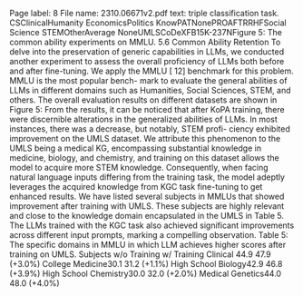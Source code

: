Page label: 8
File name: 2310.06671v2.pdf
text:
triple classification task.
CSClinicalHumanity
EconomicsPolitics
KnowPATNonePROAFTRRHFSocial Science
STEMOtherAverage
NoneUMLSCoDeXFB15K-237NFigure 5: The common ability experiments on MMLU.
5.6 Common Ability Retention
To delve into the preservation of generic capabilities in LLMs, we
conducted another experiment to assess the overall proficiency of
LLMs both before and after fine-tuning. We apply the MMLU [ 12]
benchmark for this problem. MMLU is the most popular bench-
mark to evaluate the general abilities of LLMs in different domains
such as Humanities, Social Sciences, STEM, and others. The overall
evaluation results on different datasets are shown in Figure 5:
From the results, it can be noticed that after KoPA training, there
were discernible alterations in the generalized abilities of LLMs.
In most instances, there was a decrease, but notably, STEM profi-
ciency exhibited improvement on the UMLS dataset. We attribute
this phenomenon to the UMLS being a medical KG, encompassing
substantial knowledge in medicine, biology, and chemistry, and
training on this dataset allows the model to acquire more STEM
knowledge. Consequently, when facing natural language inputs
differing from the training task, the model adeptly leverages the
acquired knowledge from KGC task fine-tuning to get enhanced
results. We have listed several subjects in MMLUs that showed
improvement after training with UMLS. These subjects are highly
relevant and close to the knowledge domain encapsulated in the
UMLS in Table 5. The LLMs trained with the KGC task also achieved
significant improvements across different input prompts, marking
a compelling observation.
Table 5: The specific domains in MMLU in which LLM
achieves higher scores after training on UMLS.
Subjects w/o Training w/ Training
Clinical 44.9 47.9 (+3.0%)
College
Medicine30.1 31.2 (+1.1%)
High School
Biology42.9 46.8 (+3.9%)
High School
Chemistry30.0 32.0 (+2.0%)
Medical
Genetics44.0 48.0 (+4.0%)